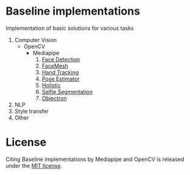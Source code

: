 # Baseline implementations
Implementation of basic solutions for various tasks

1. Computer Vision
    * OpenCV
        + Mediapipe
            1. [Face Detection](https://github.com/Shubin-vadim/Baseline_implementations/tree/master/CV/OpenCV/Mediapipe/FaceDetection)
            2. [FaceMesh](https://github.com/Shubin-vadim/Baseline_implementations/tree/master/CV/OpenCV/Mediapipe/FaceMesh)
            3. [Hand Tracking](https://github.com/Shubin-vadim/Baseline_implementations/tree/master/CV/OpenCV/Mediapipe/HandTracking)
            4. [Pose Estimator](https://github.com/Shubin-vadim/Baseline_implementations/tree/master/CV/OpenCV/Mediapipe/PoseEstimation)
            5. [Holistic](https://github.com/Shubin-vadim/Baseline_implementations/tree/master/CV/OpenCV/Mediapipe/Holistic)
            6. [Selfie Segmentation](https://github.com/Shubin-vadim/Baseline_implementations/tree/master/CV/OpenCV/Mediapipe/SelfieSegmentation)
            7. [Objectron](https://github.com/Shubin-vadim/Baseline_implementations/tree/master/CV/OpenCV/Mediapipe/Objectron) 
2. NLP
3. Style transfer
4. Other

# License

Citing 
Baseline implementations by Mediapipe and OpenCV is released under the [MIT license](https://en.wikipedia.org/wiki/MIT_License).
